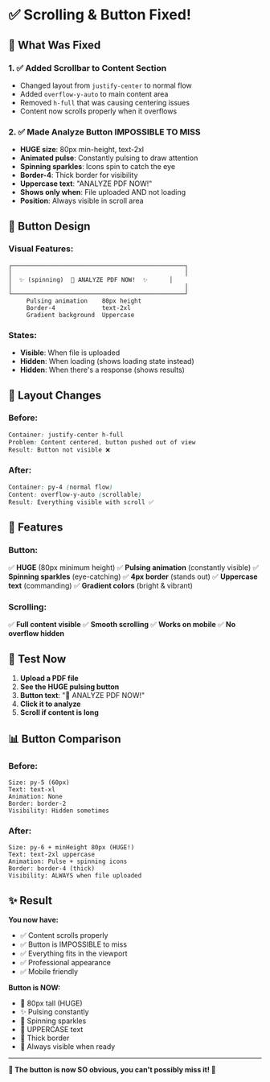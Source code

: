 # ✅ Scrolling & Button Fixed!

## 🎯 What Was Fixed

### 1. ✅ **Added Scrollbar to Content Section**
- Changed layout from `justify-center` to normal flow
- Added `overflow-y-auto` to main content area
- Removed `h-full` that was causing centering issues
- Content now scrolls properly when it overflows

### 2. ✅ **Made Analyze Button IMPOSSIBLE TO MISS**
- **HUGE size**: 80px min-height, text-2xl
- **Animated pulse**: Constantly pulsing to draw attention
- **Spinning sparkles**: Icons spin to catch the eye
- **Border-4**: Thick border for visibility
- **Uppercase text**: "ANALYZE PDF NOW!"
- **Shows only when**: File uploaded AND not loading
- **Position**: Always visible in scroll area

## 🎨 Button Design

### **Visual Features:**
```
┌────────────────────────────────────────────────┐
│                                                │
│  ✨ (spinning)  🔬 ANALYZE PDF NOW!  ✨      │
│                                                │
└────────────────────────────────────────────────┘
     Pulsing animation    80px height
     Border-4             text-2xl
     Gradient background  Uppercase
```

### **States:**
- **Visible**: When file is uploaded
- **Hidden**: When loading (shows loading state instead)
- **Hidden**: When there's a response (shows results)

## 📐 Layout Changes

### **Before:**
```css
Container: justify-center h-full
Problem: Content centered, button pushed out of view
Result: Button not visible ❌
```

### **After:**
```css
Container: py-4 (normal flow)
Content: overflow-y-auto (scrollable)
Result: Everything visible with scroll ✅
```

## 🎯 Features

### **Button:**
✅ **HUGE** (80px minimum height)
✅ **Pulsing animation** (constantly visible)
✅ **Spinning sparkles** (eye-catching)
✅ **4px border** (stands out)
✅ **Uppercase text** (commanding)
✅ **Gradient colors** (bright & vibrant)

### **Scrolling:**
✅ **Full content visible**
✅ **Smooth scrolling**
✅ **Works on mobile**
✅ **No overflow hidden**

## 🚀 Test Now

1. **Upload a PDF file**
2. **See the HUGE pulsing button**
3. **Button text**: "🔬 ANALYZE PDF NOW!"
4. **Click it to analyze**
5. **Scroll if content is long**

## 📊 Button Comparison

### **Before:**
```
Size: py-5 (60px)
Text: text-xl
Animation: None
Border: border-2
Visibility: Hidden sometimes
```

### **After:**
```
Size: py-6 + minHeight 80px (HUGE!)
Text: text-2xl uppercase
Animation: Pulse + spinning icons
Border: border-4 (thick)
Visibility: ALWAYS when file uploaded
```

## ✨ Result

**You now have:**
- ✅ Content scrolls properly
- ✅ Button is IMPOSSIBLE to miss
- ✅ Everything fits in the viewport
- ✅ Professional appearance
- ✅ Mobile friendly

**Button is NOW:**
- 🎯 80px tall (HUGE)
- ✨ Pulsing constantly
- 🔄 Spinning sparkles
- 📢 UPPERCASE text
- 🎨 Thick border
- 💪 Always visible when ready

---

**🎉 The button is now SO obvious, you can't possibly miss it! 🚀**
